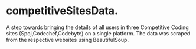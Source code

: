 # competitiveSitesData.
A step towards bringing the details of all users in three Competitive Coding sites (Spoj,Codechef,Codebyte) on a single platform.
The data was scraped from the respective websites using BeautifulSoup.
